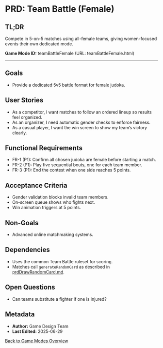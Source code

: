 # PRD: Team Battle (Female)

## TL;DR

Compete in 5-on-5 matches using all-female teams, giving women-focused events their own dedicated mode.

**Game Mode ID:** teamBattleFemale (URL: teamBattleFemale.html)

---

## Goals

- Provide a dedicated 5v5 battle format for female judoka.

## User Stories

- As a competitor, I want matches to follow an ordered lineup so results feel organized.
- As an organizer, I need automatic gender checks to enforce fairness.
- As a casual player, I want the win screen to show my team’s victory clearly.

## Functional Requirements

- FR-1 (P1): Confirm all chosen judoka are female before starting a match.
- FR-2 (P1): Play five sequential bouts, one for each team member.
- FR-3 (P1): End the contest when one side reaches 5 points.

## Acceptance Criteria

- Gender validation blocks invalid team members.
- On-screen queue shows who fights next.
- Win animation triggers at 5 points.

## Non-Goals

- Advanced online matchmaking systems.

## Dependencies

- Uses the common Team Battle ruleset for scoring.
- Matches call `generateRandomCard` as described in [prdDrawRandomCard.md](prdDrawRandomCard.md).

## Open Questions

- Can teams substitute a fighter if one is injured?

## Metadata

- **Author:** Game Design Team
- **Last Edited:** 2025-06-29

[Back to Game Modes Overview](prdGameModes.md)
